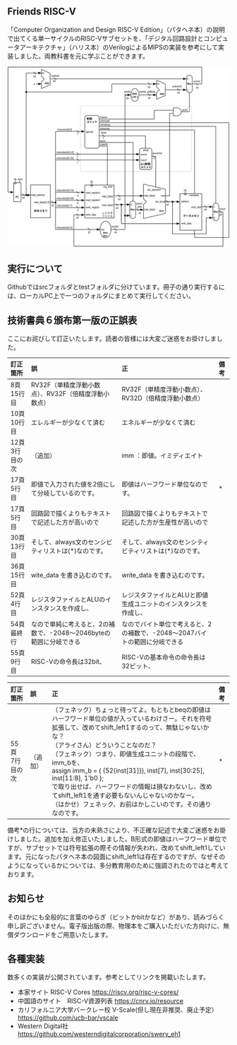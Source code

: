 ## Friends RISC-V

「Computer Organization and Design RISC-V Edition」（パタヘネ本）の説明で出てくる単一サイクルのRISC-Vサブセットを、「デジタル回路設計とコンピュータアーキテクチャ」（ハリス本）のVerilogによるMIPSの実装を参考にして実装しました。両教科書を元に学ぶことができます。

![代替テキスト](./fig/single_cycle_diagram.png)

## 実行について  
Githubではsrcフォルダとtestフォルダに分けています。冊子の通り実行するには、ローカルPC上で一つのフォルダにまとめて実行してください。



## 技術書典６頒布第一版の正誤表
ここにお詫びして訂正いたします。読者の皆様には大変ご迷惑をお掛けしました。


|  訂正箇所  |  誤  |  正  | 備考
|:---|:---|:---|:---|
|8頁<br>15行目|  RV32F（単精度浮動小数点）、RV32F（倍精度浮動小数点）| RV32F（単精度浮動小数点）、RV32D（倍精度浮動小数点）||
|10頁<br>10行目|  エレルギーが少なくて済む  |エネルギーが少なくて済む||
|12頁<br>3行目の次|  （追加）  |imm   ：即値。イミディエイト||
|17頁<br>5行目| 即値で入力された値を2倍にして分岐しているのです。 |即値はハーフワード単位なのです。|*|
|17頁<br>5行目| 回路図で描くよりもテキストで記述した方が高いので |回路図で描くよりもテキストで記述した方が生産性が高いので||
|30頁<br>13行目| そして、always文のセンシビティリストは(*)なのです。 |そして、always文のセンシティビティリストは(*)なのです。||
|36頁<br>15行目| wite_data を書き込むのです。 |write\_data を書き込むのです。||
|52頁<br>4行目| レジスタファイルとALUのインスタンスを作成し、 |レジスタファイルとALUと即値生成ユニットのインスタンスを作成し、||
|54頁<br>最終行| なので単純に考えると、2の補数で、-2048〜2046byteの範囲に分岐できる |なのでバイト単位で考えると、2の補数で、-2048〜2047バイトの範囲に分岐できる||
|55頁 9行目| RISC-Vの命令長は32bit、 |RISC-Vの基本命令の命令長は32ビット、||

|  訂正箇所  |  誤  |  正  | 備考
|:---|:---|:---|:---|
|55頁<br>7行目の次|  （追加）  |（フェネック）ちょっと待ってよ。もともとbeqの即値はハーフワード単位の値が入っているわけさー。それを符号拡張して、改めてshift_left1するのって、無駄じゃないかな？<br>（アライさん）どういうことなのだ？<br>（フェネック）つまり、即値生成ユニットの段階で、imm_bを、<br>  assign imm_b = { {52{inst[31]}}, inst[7], inst[30:25], inst[11:8], 1'b0 };<br>で取り出せば、ハーフワードの情報は損なわないし、改めてshift_left1を通す必要もないんじゃないのかなー。<br>（はかせ）フェネック、お前はかしこいのです。その通りなのです。|*|




備考*の行については、当方の未熟さにより、不正確な記述で大変ご迷惑をお掛けしました。追加を加え修正いたしました。B形式の即値はハーフワード単位ですが、サブセットでは符号拡張の際その情報が失われ、改めてshift_left1しています。元になったパタヘネ本の図面にshift_left1は存在するのですが、なぜそのようになっているかについては、多分教育用のために強調されたのではと考えております。


## お知らせ
そのほかにも全般的に言葉のゆらぎ（ビットかbitかなど）があり、読みづらく申し訳ございません。電子版出版の際、物理本をご購入いただいた方向けに、無償ダウンロードをご用意いたします。


## 各種実装
数多くの実装が公開されています。参考としてリンクを掲載いたします。
* 本家サイト RISC-V Cores
https://riscv.org/risc-v-cores/
* 中国語のサイト　RISC-V資源列表
https://cnrv.io/resource
* カリフォルニア大学バークレー校 V-Scale(但し現在非推奨、廃止予定）
https://github.com/ucb-bar/vscale
* Western Digital社　
https://github.com/westerndigitalcorporation/swerv_eh1
